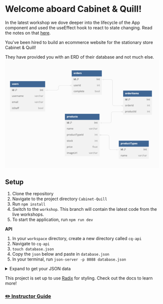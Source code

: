 # Welcome aboard Cabinet & Quill!
In the latest workshop we dove deeper into the lifecycle of the App component and used the useEffect hook to react to state changing. Read the notes on that [here](./lifecycle.md).


You've been hired to build an ecommerce website for the stationary store Cabinet & Quill! 

They have provided you with an ERD of their database and not much else.
![](./c&Q_ERD.png)

## Setup
1. Clone the repository 
2. Navigate to the project directory `Cabinet-Quill`
3. Run `npm install`
4. Switch to the `workshop`. This branch will contain the latest code from the live workshops.
5. To start the application, run `npm run dev`

**API**
1. In your `workspace` directory, create a new directory called `cq-api`
2. Navigate to `cq-api`
3. `touch database.json`
4. Copy the `json` below and paste in `database.json`
5. In your terminal, run `json-server -p 8088 database.json`

<details>
    <summary>Expand to get your JSON data</summary>

```json
{
  "users": [
    {
      "id": 1,
      "username": "R.Carroll",
      "email": "r.carroll@bujo.com",
      "isStaff": true
    },
    {
      "id": 2,
      "username": "AmandaRachLee",
      "email": "amanda@arl.com",
      "isStaff": false
    },
    {
      "id": 3,
      "username": "Blossom",
      "email": "bb@blossombujo.com",
      "isStaff": false
    }
  ],
  "productTypes": [
    {
      "id": 1,
      "name": "Notebook"
    },
    {
      "id": 2,
      "name": "Washi Tape"
    },
    {
      "id": 3,
      "name": "Stickers"
    },
    {
      "id": 4,
      "name": "Pens"
    },
    {
      "id": 5,
      "name": "Bags & Cases"
    }
  ],
  "products": [
    {
      "id": 1,
      "name": "Jewel Collection Pens",
      "productTypeId": 4,
      "stock": 5,
      "price": 35.0,
      "imageUrl": "https://www.archerandolive.com/cdn/shop/products/7-pack-jewel.jpg?v=1631288903"
    },
    {
      "id": 2,
      "name": "Tropical Collection Pens",
      "productTypeId": 4,
      "stock": 3,
      "price": 35.0,
      "imageUrl": "https://www.archerandolive.com/cdn/shop/products/3-packbrights.jpg?v=1631288899"
    },
    {
      "id": 3,
      "name": "Primary Collection Pens",
      "productTypeId": 4,
      "stock": 4,
      "price": 35.0,
      "imageUrl": "https://www.archerandolive.com/cdn/shop/products/3-primarypack_b3b91c2f-7f2c-425d-936d-8c34f67b4fef.jpg?v=1631288896"
    },
    {
      "id": 4,
      "name": "Glow-In-The-Dark Washi",
      "productTypeId": 2,
      "stock": 7,
      "price": 15.0,
      "imageUrl": "https://www.archerandolive.com/cdn/shop/products/HWWT301_HalloweenWashiTape.jpg?v=1632510358"
    },
    {
      "id": 5,
      "name": "A5 Forest Night Dot",
      "productTypeId": 1,
      "stock": 0,
      "price": 35.0,
      "imageUrl": "https://www.archerandolive.com/cdn/shop/products/forest-sky-192.jpg?v=1631288869"
    },
    {
      "id": 6,
      "name": "B6 Storybook Ruled",
      "productTypeId": 1,
      "stock": 1,
      "price": 35.0,
      "imageUrl": "https://www.archerandolive.com/cdn/shop/files/EveryDayCollectionproduct1.2024-13.jpg?v=1704749084"
    },
    {
      "id": 7,
      "name": "A5 Wonderstruck Dot",
      "productTypeId": 1,
      "stock": 2,
      "price": 35.0,
      "imageUrl": "https://www.archerandolive.com/cdn/shop/files/EveryDayCollectionproduct1.2024-5.jpg?v=1704748632"
    },
    {
      "id": 8,
      "name": "Storybook Washi",
      "productTypeId": 2,
      "stock": 3,
      "price": 19.0,
      "imageUrl": "https://www.archerandolive.com/cdn/shop/files/EveryDayCollectionproduct1.2024-35.jpg?v=1704749353"
    },
    {
      "id": 9,
      "name": "Books & Flowers Stickers",
      "productTypeId": 3,
      "stock": 3,
      "price": 11.0,
      "imageUrl": "https://www.archerandolive.com/cdn/shop/files/Spring24Stickers-5.jpg?v=1708111182"
    },
    {
      "id": 10,
      "name": "Vintage Typewriter Stickers",
      "productTypeId": 3,
      "stock": 2,
      "price": 11.0,
      "imageUrl": "https://www.archerandolive.com/cdn/shop/files/Spring24Stickers-1.jpg?v=1708111153"
    },
    {
      "id": 11,
      "name": "Nostalgia Theme Stickers",
      "productTypeId": 3,
      "stock": 3,
      "price": 11.0,
      "imageUrl": "https://www.archerandolive.com/cdn/shop/files/Nostalgialaunch-17.jpg?v=1696628440"
    },
    {
      "id": 12,
      "name": "Denim & Daisies Stickers",
      "productTypeId": 3,
      "stock": 0,
      "price": 11.0,
      "imageUrl": "https://www.archerandolive.com/cdn/shop/files/Nostalgialaunch-16.jpg?v=1696629419"
    },
    {
      "id": 13,
      "name": "Teddy Retractable Pencil Case",
      "productTypeId": 5,
      "stock": 1,
      "price": 34.0,
      "imageUrl": "https://shoparl.co/cdn/shop/files/TexturedPencilCases-5.jpg?v=1705519196&width=713"
    },
    {
      "id": 14,
      "name": "Corduroy Tote Bag",
      "productTypeId": 5,
      "stock": 0,
      "price": 45.0,
      "imageUrl": "https://shoparl.co/cdn/shop/products/KeepDoodlingToteBag-2.jpg?v=1648446230&width=713"
    },
    {
      "id": 15,
      "name": "Denim Retractable Pencil Case",
      "productTypeId": 5,
      "stock": 3,
      "price": 34.0,
      "imageUrl": "https://shoparl.co/cdn/shop/files/TexturedPencilCases-13.jpg?v=1705519302&width=713"
    }
  ],
  "orders": [
    {
      "id": 1,
      "userId": 1,
      "complete": true
    },
    {
      "id": 2,
      "userId": 1,
      "complete": false
    },
    {
      "id": 3,
      "userId": 2,
      "complete": false
    },
    {
      "id": 4,
      "userId": 3,
      "complete": false
    }
  ],
  "orderItems": [
    {
      "id": 1,
      "orderId": 1,
      "productId": 4
    },
    {
      "id": 2,
      "orderId": 1,
      "productId": 3
    },
    {
      "id": 3,
      "orderId": 1,
      "productId": 8
    },
    {
      "id": 4,
      "orderId": 1,
      "productId": 3
    },
    {
      "id": 5,
      "orderId": 2,
      "productId": 9
    },
    {
      "id": 6,
      "orderId": 2,
      "productId": 13
    },
    {
      "id": 7,
      "orderId": 2,
      "productId": 7
    },
    {
      "id": 8,
      "orderId": 3,
      "productId": 6
    },
    {
      "id": 9,
      "orderId": 4,
      "productId": 15
    }
  ]
}
```
</details>

This project is set up to use [Radix](https://www.radix-ui.com/themes/docs/overview/getting-started) for styling. Check out the docs to learn more!

### [✏️ Instructor Guide](./InstructorGuide.md)





